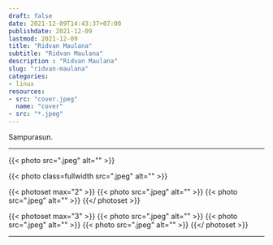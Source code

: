 ```yaml
---
draft: false
date: 2021-12-09T14:43:37+07:00
publishdate: 2021-12-09
lastmod: 2021-12-09
title: "Ridvan Maulana"
subtitle: "Ridvan Maulana"
description : "Ridvan Maulana"
slug: "ridvan-maulana"
categories:
- linux
resources:
- src: "cover.jpeg"
  name: "cover"
- src: "*.jpeg"
---
```


Sampurasun.

***

{{< photo src=".jpeg" alt="" >}}

{{< photo class=fullwidth src=".jpeg" alt="" >}}

{{< photoset max="2" >}}
  {{< photo src=".jpeg" alt="" >}}
  {{< photo src=".jpeg" alt="" >}}
{{</ photoset >}}

{{< photoset max="3" >}}
  {{< photo src=".jpeg" alt="" >}}
  {{< photo src=".jpeg" alt="" >}}
  {{< photo src=".jpeg" alt="" >}}
{{</ photoset >}}

***
